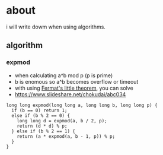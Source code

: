 # about

i will write dowm when using algorithms.

## algorithm

### expmod

- when calculating a^b mod p (p is prime)
- b is enomous so a^b becomes overflow or timeout
- with using [Fermat's little theorem](https://ja.wikipedia.org/wiki/%E3%83%95%E3%82%A7%E3%83%AB%E3%83%9E%E3%83%BC%E3%81%AE%E5%B0%8F%E5%AE%9A%E7%90%86), you can solve
- https://www.slideshare.net/chokudai/abc034

```
long long expmod(long long a, long long b, long long p) {
  if (b == 0) return 1;
  else if (b % 2 == 0) {
    long long d = expmod(a, b / 2, p);
    return (d * d) % p;
  } else if (b % 2 == 1) {
    return (a * expmod(a, b - 1, p)) % p;
  }
}

```
